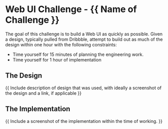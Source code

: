 # Web UI Challenge - {{ Name of Challenge }}

The goal of this challenge is to build a Web UI as quickly as possible. Given
a design, typically pulled from Dribbble, attempt to build out as much of the
design within one hour with the following constraints:

- Time yourself for 15 minutes of planning the engineering work.
- Time yourself for 1 hour of implementation

## The Design

{{ Include description of design that was used, with ideally a screenshot of
   the design and a link, if applicable }}

## The Implementation

{{ Include a screenshot of the implementation within the time of working. }}
